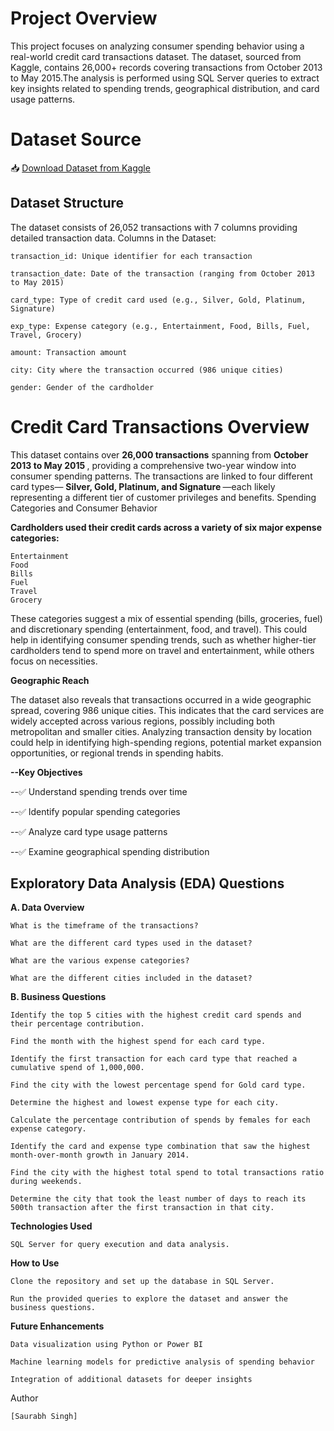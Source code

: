 # Project Overview

This project focuses on analyzing consumer spending behavior using a real-world credit card transactions dataset. The dataset, sourced from Kaggle, contains 26,000+ records covering transactions from October 2013 to May 2015.The analysis is performed using SQL Server queries to extract key insights related to spending trends, geographical distribution, and card usage patterns.

# Dataset Source

📥 [Download Dataset from Kaggle](https://www.kaggle.com/datasets/thedevastator/analyzing-credit-card-spending-habits-in-india)

## Dataset Structure

The dataset consists of 26,052 transactions with 7 columns providing detailed transaction data.
Columns in the Dataset:

    transaction_id: Unique identifier for each transaction

    transaction_date: Date of the transaction (ranging from October 2013 to May 2015)

    card_type: Type of credit card used (e.g., Silver, Gold, Platinum, Signature)

    exp_type: Expense category (e.g., Entertainment, Food, Bills, Fuel, Travel, Grocery)

    amount: Transaction amount

    city: City where the transaction occurred (986 unique cities)

    gender: Gender of the cardholder
    
# Credit Card Transactions Overview

This dataset contains over <b>26,000 transactions</b> spanning from <b> October 2013 to May 2015 </b>, providing a comprehensive two-year window into consumer spending patterns.
The transactions are linked to four different card types— <b>Silver, Gold, Platinum, and Signature </b>—each likely representing a different tier of customer privileges and benefits.
Spending Categories and Consumer Behavior

<b>Cardholders used their credit cards across a variety of six major expense categories:</b>

    Entertainment
    Food
    Bills
    Fuel
    Travel
    Grocery

These categories suggest a mix of essential spending (bills, groceries, fuel) and discretionary spending (entertainment, food, and travel). This could help in identifying consumer spending trends, such as whether higher-tier cardholders tend to spend more on travel and entertainment, while others focus on necessities.

<b>Geographic Reach</b>

The dataset also reveals that transactions occurred in a wide geographic spread, covering 986 unique cities. This indicates that the card services are widely accepted across various regions, possibly including both metropolitan and smaller cities. Analyzing transaction density by location could help in identifying high-spending regions, potential market expansion opportunities, or regional trends in spending habits.

<b>--Key Objectives </b>

--✅ Understand spending trends over time

--✅ Identify popular spending categories

--✅ Analyze card type usage patterns

--✅ Examine geographical spending distribution



## Exploratory Data Analysis (EDA) Questions

<b>A. Data Overview</b>

    What is the timeframe of the transactions?

    What are the different card types used in the dataset?

    What are the various expense categories?

    What are the different cities included in the dataset?
    

<b>B. Business Questions </b>

    Identify the top 5 cities with the highest credit card spends and their percentage contribution.

    Find the month with the highest spend for each card type.

    Identify the first transaction for each card type that reached a cumulative spend of 1,000,000.

    Find the city with the lowest percentage spend for Gold card type.

    Determine the highest and lowest expense type for each city.

    Calculate the percentage contribution of spends by females for each expense category.

    Identify the card and expense type combination that saw the highest month-over-month growth in January 2014.

    Find the city with the highest total spend to total transactions ratio during weekends.

    Determine the city that took the least number of days to reach its 500th transaction after the first transaction in that city.
    

<b>Technologies Used</b>

    SQL Server for query execution and data analysis.
    

<b>How to Use</b>

    Clone the repository and set up the database in SQL Server.

    Run the provided queries to explore the dataset and answer the business questions.
    


<b>Future Enhancements</b>

    Data visualization using Python or Power BI

    Machine learning models for predictive analysis of spending behavior

    Integration of additional datasets for deeper insights

Author

    [Saurabh Singh]





